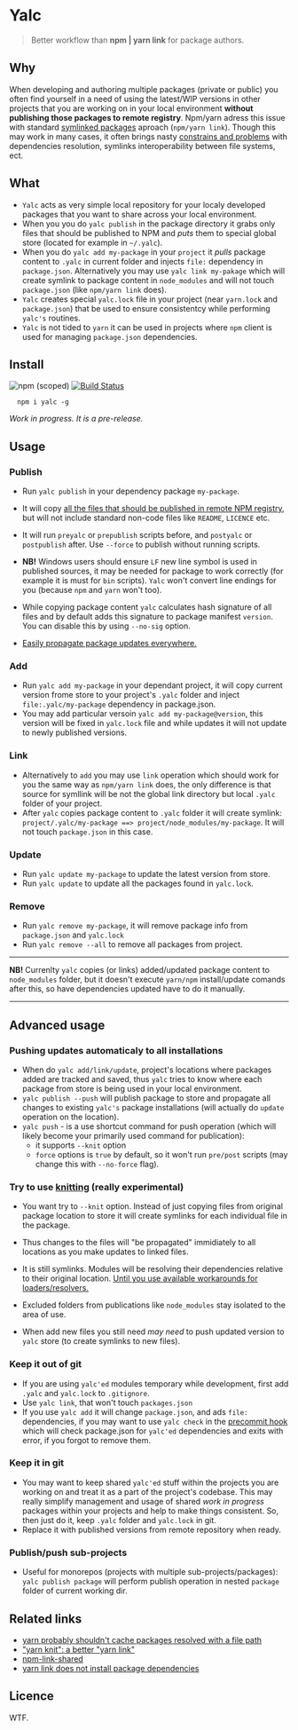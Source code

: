 # Yalc

> Better workflow than **npm | yarn link** for package authors.

## Why

When developing and authoring multiple packages (private or public) you often find yourself in a need of using the latest/WIP versions in other projects that you are working on in your local environment **without publishing those packages to remote registry**. Npm/yarn adress this issue with standard [symlinked packages](https://docs.npmjs.com/cli/link) aproach (`npm/yarn link`). Though this may work in many cases, it often brings nasty [constrains and problems](https://github.com/yarnpkg/yarn/issues/1761#issuecomment-259706202) with dependencies resolution, symlinks interoperability between file systems, ect.

## What

- `Yalc` acts as very simple local repository for your localy developed packages that you want to share across your local environment. 
- When you  you do `yalc publish` in the package directory it grabs only files that should be published to NPM and *puts* them to special global store (located for example in  `~/.yalc`). 
- When you do `yalc add my-package` in your `project` it *pulls* package content to `.yalc` in current folder and injects `file:` dependency in `package.json`. Alternatively you may use `yalc link my-pakage` which will create symlink to package content in `node_modules` and will not touch `package.json` (like `npm/yarn link` does).
-  `Yalc` creates special `yalc.lock` file in your project (near `yarn.lock` and `package.json`) that be used to ensure consistentcy while performing `yalc's` routines.
- `Yalc` is not tided to `yarn` it can be used in projects where `npm` client is used 
for managing `package.json` dependencies.

## Install

![npm (scoped)](https://img.shields.io/npm/v/yalc.svg?maxAge=86400) [![Build Status](https://travis-ci.org/whitecolor/yalc.svg?branch=master)](https://travis-ci.org/whitecolor/yalc)

```
  npm i yalc -g
```

*Work in progress. It is a pre-release.*

## Usage 

### Publish
- Run `yalc publish` in your dependency package `my-package`. 
- It will copy [all the files that should be published in remote NPM registry](https://docs.npmjs.com/files/package.json#files), but will not include standard non-code files like `README`, `LICENCE` etc.
- It will run `preyalc` or `prepublish` scripts before, and `postyalc` or `postpublish` after. Use `--force` to publish without running scripts.

- **NB!** Windows users should ensure `LF` new line symbol is used in published sources, it may be needed for package to work correctly (for example it is must for `bin` scripts). `Yalc` won't convert line endings for you (because `npm` and `yarn` won't too).

- While copying package content `yalc` calculates hash signature of all files and by default adds this signature to package manifest `version`. You can disable this by using `--no-sig` option.

- [Easily propagate package updates everywhere.](#pushing-updates-automaticaly-to-all-installations)

### Add
- Run `yalc add my-package` in your dependant project, 
it will copy current version frome store to your project's `.yalc` folder and inject `file:.yalc/my-package` dependency in package.json.
- You may add particular versoin `yalc add my-package@version`, this version will be fixed in `yalc.lock` file and while updates it will not update to newly published versions.

### Link
-  Alternatively to `add` you may use `link` operation which should work for you the same way as `npm/yarn link` does, the only difference is that source for symllink will be not the global link directory but local `.yalc` folder of your project. 
- After `yalc` copies package content to `.yalc` folder it will create symlink:
`project/.yalc/my-package ==> project/node_modules/my-package`. It will not touch `package.json` in this case.

### Update
  - Run `yalc update my-package` to update the latest version from store.
  - Run `yalc update` to update all the packages found in `yalc.lock`.
  
### Remove
 - Run `yalc remove my-package`, it will remove package info from `package.json` and `yalc.lock`
 - Run `yalc remove --all` to remove all packages from project.

----

**NB!** Currenlty `yalc` copies (or links) added/updated package content to `node_modules` folder, but it doesn't execute `yarn/npm` install/update comands after this, so have dependencies updated have to do it manually.

----

## Advanced usage

### Pushing updates automaticaly to all installations

- When do `yalc add/link/update`, project's locations where packages added are tracked and saved, thus `yalc` tries to know where each package from store is being used in your local environment.
- `yalc publish --push` will publish package to store and propagate all changes to existing `yalc's` package installations (will actually do `update` operation on the location).
- `yalc push` - is a use shortcut command for push operation (which will likely become your primarily used command for publication):
  - it supports `--knit` option
  - `force` options is `true` by default, so it won't run `pre/post` scripts (may change this with `--no-force` flag).

### Try to use [knitting](https://github.com/yarnpkg/rfcs/blob/master/text/0000-yarn-knit.md) (really experimental)

- You want try to `--knit` option. Instead of just copying files from original package location to store it will create symlinks for each individual file in the package. 

- Thus changes to the files will "be propagated" immidiately to all locations as you make updates to linked files.

- It is still symlinks. Modules will be resolving their dependencies relative to their original location. [Until you use available workarounds for loaders/resolvers.](https://nodejs.org/api/cli.html#cli_preserve_symlinks)

- Excluded folders from publications like `node_modules` stay isolated to the area of use.

- When add new files you still need *may need* to push updated version to `yalc` store (to create symlinks to new files).

### Keep it out of git
- If you are using `yalc'ed` modules temporary while development, first add `.yalc` and `yalc.lock` to `.gitignore`.
- Use `yalc link`, that won't touch `packages.json`
- If you use `yalc add` it will change `package.json`, and ads `file:` dependencies, if you may want to use `yalc check` in the [precommit hook](https://github.com/typicode/husky) which will check package.json for `yalc'ed` dependencies and exits with error, if you forgot to remove them.

### Keep it in git
- You may want to keep shared `yalc'ed` stuff within the projects you are working on and treat it as a part of the project's codebase. This may really simplify management and usage of shared *work in progress* packages within your projects and help to make things consistent. So, then just do it, keep `.yalc` folder and `yalc.lock` in git. 
- Replace it with published versions from remote repository when ready.

### Publish/push sub-projects

- Useful for monorepos (projects with multiple sub-projects/packages): `yalc publish package` will perform publish operation in nested `package` folder of current working dir.


## Related links

- [yarn probably shouldn't cache packages resolved with a file path](https://github.com/yarnpkg/yarn/issues/2165)
- ["yarn knit": a better "yarn link"](https://github.com/yarnpkg/yarn/issues/1213)
- [npm-link-shared](https://github.com/OrKoN/npm-link-shared)
- [yarn link does not install package dependencies](https://github.com/yarnpkg/yarn/issues/2914)

## Licence

WTF.